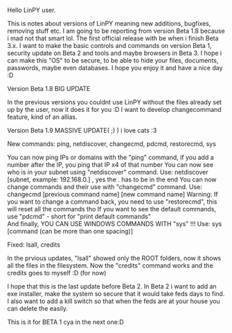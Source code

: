 Hello LinPY user.

This is notes about versions of LinPY meaning new additions, bugfixes, removing stuff etc.
I am going to be reporting from version Beta 1.8 because i mad not that smart lol.
The first official release with be when i finish Beta 3.x. I want to make the basic controls and commands on version
Beta 1, security update on Beta 2 and tools and maybe browsers in Beta 3. I hope i can make this "OS" to be secure,
to be able to hide your files, documents, passwords, maybe even databases. I hope you enjoy it and have a nice day :D

Version Beta 1.8
BIG UPDATE

In the previous versions you couldnt use LinPY without the files already set up by the user, now it does it for you :D
I want to develop changecommand feature, kind of an allias.


Version Beta 1.9
MASSIVE UPDATE( ;) )
i love cats :3

New commands: ping, netdiscover, changecmd, pdcmd, restorecmd, sys

You can now ping IPs or domains with the "ping" command, if you add a number after the IP, you ping that IP x4 of that number
You can now see who is in your subnet using "netdiscover" command. Use: netdiscover [subnet, example: 192.168.0.] , yes the . has to be in the end
You can now change commands and their use with "changecmd" command. Use: changecmd [previous command name] [new command name]
Warning: If you want to change a command back, you need to use "restorecmd", this will reset all the commands tho
If you want to see the default commands, use "pdcmd" - short for "print default commands"\
And finally, YOU CAN USE WINDOWS COMMANDS WITH "sys" !!! Use: sys [command (can be more than one spacing)]

Fixed: lsall, credits

In the prvious updates, "lsall" showed only the ROOT folders, now it shows all the files in the filesystem.
Now the "credits" command works and the credits goes to myself :D (for now)

I hope that this is the last update before Beta 2. In Beta 2 i want to add an exe installer, make the system so secure that it would take feds days to find.
I also want to add a kill switch so that when the feds are at your house you can delete the easily. 

This is it for BETA 1
cya in the next one:D
